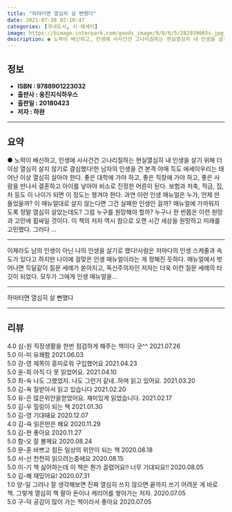 ```yaml
---
title: "하마터면 열심히 살 뻔했다"
date: 2021-07-30 02:10:47
categories: [국내도서, 시-에세이]
image: https://bimage.interpark.com/goods_image/9/0/6/5/282939065s.jpg
description: ● 노력이 배신하고, 인생에 사사건건 고나리질하는 현실열심히 내 인생을 살기 위해 더 이상 열심히 살지 않기로 결심했다!한 남자의 인생을 건 본격 야매 득도 에세이우리는 태어난 이상 열심히 살아야 한다. 좋은 대학에 가야 하고, 좋은 직장에 가야 하고, 좋은 사람을 만나서 결혼하고 아
---
```


## **정보**

- **ISBN : 9788901223032**
- **출판사 : 웅진지식하우스**
- **출판일 : 20180423**
- **저자 : 하완**

------



## **요약**

●  노력이 배신하고, 인생에 사사건건 고나리질하는 현실열심히 내 인생을 살기 위해 더 이상 열심히 살지 않기로 결심했다!한 남자의 인생을 건 본격 야매 득도 에세이우리는 태어난 이상 열심히 살아야 한다. 좋은 대학에 가야 하고, 좋은 직장에 가야 하고, 좋은 사람을 만나서 결혼하고 아이를 낳아야 비소로 진정한 어른이 된다. 보험과 저축, 적금, 집, 차 등도 이 나이가 되면 이 정도는 챙겨야 한다. 과연 이런 인생 매뉴얼은 누가, 언제 만들었을까? 이 매뉴얼대로 살지 않는다면 그건 실패한 인생인 걸까? 매뉴얼에 가까워지도록 정말 열심히 살았는데도? 그럼 누구를 원망해야 할까? 누구나 한 번쯤은 이런 원망과 고민에 휩싸일 것이다. 이 책의 저자 역시 참으로 오랜 시간 세상을 원망하고 미래를 고민했다. 그러다 ...

------

이제라도 남의 인생이 아닌 나의 인생을 살기로 했다!사람은 저마다의 인생 스케줄과 속도가 있다고 하지만 나이에 걸맞은 인생 매뉴얼이라는 게 정해진 듯하다. 매뉴얼에서 벗어나면 득달같이 질문 세례가 쏟아지고, 독신주의자인 저자는 더욱 이런 질문 세례의 타깃이 되었다. 모두가 그에게 인생 매뉴얼을... 

------


하마터면 열심히 살 뻔했다 

------


## **리뷰** 

4.0 심-원 직장생활을 한번 점검하게 해주는 책이다 굿^^ 2021.07.26 <br/>5.0 이-미 유쾌함  2021.06.03 <br/>5.0 강-영 제목이 흥미로워 구입했어요 2021.04.23 <br/>5.0 윤-희 아직 다 못 읽었어요.  2021.04.10 <br/>5.0 최-숙 나도 그랬었지. 나도 그런거 같네..하며  읽고 있어요. 2021.03.20 <br/>5.0 김-옥 질받아서 읽고 있습니다 2021.02.20 <br/>5.0 유-은 많은위안을얻었어요. 재미있게 읽었습니다. 2021.02.17 <br/>5.0 김-우 힐링이 되는 책 2021.01.30 <br/>5.0 김-영 기대돼요 2020.12.07 <br/>4.0 김-숙 읽은만은 해요  2020.11.29 <br/>5.0 김-현 좋아요 2020.11.27 <br/>5.0 함-오 잘 볼께요 2020.08.24 <br/>5.0 문-훈 바쁘고 힘든 일상의 위안이 되는 책 2020.08.18 <br/>5.0 서-선 천천히 읽으려는중에요 2020.08.15 <br/>5.0 이-기 책 싫어하는데 이 책은 뭔가 끌렸어요!! 너무 기대되요!! 2020.08.05 <br/>5.0 김-혜 재밌어요! 2020.07.31 <br/>1.0 양-일 그러나 잘 생각해보면 진짜 열심히 쓰지 않으면 끝까지 쓰기 어려운 게 바로 책. 그렇게 열심히 책 팔아 돈이나 캐리어를 쌓아가는 저자. 2020.07.05 <br/>5.0 구-덕 공감이 많이 가는 책이라서 좋아요 2020.07.05 <br/>